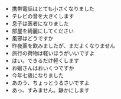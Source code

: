* 携帯電話はとても小さくなりました
* テレビの音を大きくします
* 息子は医者になりました
* 部屋を綺麗にしてください
* 風邪はどうですか
* 昨夜薬を飲みましたが、まだよくなりません
* 旅行の荷物は軽いほうがいいですよ
* はい。できるだけ軽くします
* お嬢さんはおいくつですか
* 今年七歳になりました
* あのう、ちょっとうるさいですよ
* あっ、すみません。静かにします
